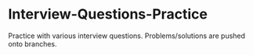 # Interview-Questions-Practice
Practice with various interview questions. Problems/solutions are pushed onto branches.
